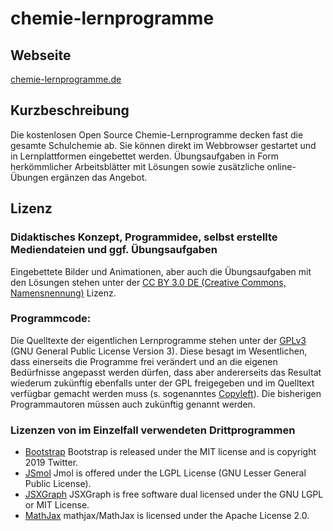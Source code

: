 # chemie-lernprogramme

## Webseite

[chemie-lernprogramme.de](https://chemie-lernprogramme.de)

## Kurzbeschreibung

Die kostenlosen Open Source Chemie-Lernprogramme decken fast die gesamte Schulchemie ab. Sie können direkt im Webbrowser gestartet und in Lernplattformen eingebettet werden. Übungsaufgaben in Form herkömmlicher Arbeitsblätter mit Lösungen sowie zusätzliche online-Übungen ergänzen das Angebot.

## Lizenz

### Didaktisches Konzept, Programmidee, selbst erstellte Mediendateien und ggf. Übungsaufgaben

Eingebettete Bilder und Animationen, aber auch die Übungsaufgaben mit den Lösungen stehen unter der [CC BY 3.0 DE (Creative Commons, Namensnennung)](https://creativecommons.org/licenses/by/3.0/de/legalcode) Lizenz.

### Programmcode:

Die Quelltexte der eigentlichen Lernprogramme stehen unter der [GPLv3](http://www.gnu.org/licenses/gpl.html) (GNU General Public License Version 3).
Diese besagt im Wesentlichen, dass einerseits die Programme frei verändert und an die eigenen Bedürfnisse angepasst werden dürfen, dass aber andererseits das Resultat wiederum zukünftig ebenfalls unter der GPL freigegeben und im Quelltext verfügbar gemacht werden muss (s. sogenanntes [Copyleft](https://de.wikipedia.org/wiki/GNU_General_Public_License#Copyleft-Prinzip)). Die bisherigen Programmautoren müssen auch zukünftig genannt werden.

### Lizenzen von im Einzelfall verwendeten Drittprogrammen

* [Bootstrap](https://getbootstrap.com/) Bootstrap is released under the MIT license and is copyright 2019 Twitter.
* [JSmol](http://sourceforge.net/projects/jmol/files/Jmol/) Jmol is offered under the LGPL License (GNU Lesser General Public License). 
* [JSXGraph](https://github.com/jsxgraph/jsxgraph) JSXGraph is free software dual licensed under the GNU LGPL or MIT License.
* [MathJax](https://github.com/mathjax/MathJax/) mathjax/MathJax is licensed under the Apache License 2.0.
